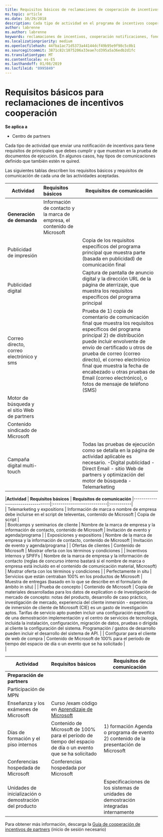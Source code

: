 ```yaml
---
title: Requisitos básicos de reclamaciones de cooperación de incentivos | El centro de partners
ms.topic: article
ms.date: 10/29/2018
description: Cada tipo de actividad en el programa de incentivos cooperación tendrán sus propios requisitos básicos
author: labrenne
ms.author: labrenne
keywords: reclamaciones de incentivos, cooperación notificaciones, fondos de cooperación, requisitos básicos
ms.localizationpriority: medium
ms.openlocfilehash: 44fba1ac71d5373a44144dcf49b95e9f98c5c0b1
ms.sourcegitcommit: 3871c82c1075206a33eae7cd395a5a36edb2d1fc
ms.translationtype: MT
ms.contentlocale: es-ES
ms.lasthandoff: 01/08/2019
ms.locfileid: "8995849"
---
```

# <a name="core-requirements-for-incentives-co-op-claims"></a>Requisitos básicos para reclamaciones de incentivos cooperación

**Se aplica a**

- Centro de partners

Cada tipo de actividad que enviar una notificación de incentivos para tiene requisitos de principales que debes cumplir y que muestran en la prueba de documentos de ejecución. En algunos casos, hay tipos de comunicaciones definido que también estén re quired.

Las siguientes tablas describen los requisitos básicos y requisitos de comunicación de cada una de las actividades aceptadas. 

|**Actividad**   |**Requisitos básicos**   |**Requisitos de comunicación**|
|--------------------------------------|:---------------------------------|---------|
|**Generación de demanda**      |Información de contacto y la marca de empresa, el contenido de Microsoft    |         |
|Publicidad de impresión |                 |Copia de los requisitos específicos del programa principal que muestra parte (basada en publicidad) de comunicación final|
|Publicidad digital|            |Captura de pantalla de anuncio digital y la dirección URL de la página de aterrizaje, que muestra los requisitos específicos del programa principal  
|Correo directo, correo electrónico y sms|             |Prueba de 1) copia de comentario de comunicación final que muestra los requisitos específicos del programa principal 2) de distribución puede incluir envolvente de envío de certificado u otros de prueba de correo (correo directo), el correo electrónico final que muestra la fecha de encabezado u otras pruebas de Email (correo electrónico), o fotos de mensaje de teléfono (SMS)|
|Motor de búsqueda y el sitio Web de partners|
|Contenido sindicado de Microsoft|
|Campaña digital multi-touch|     |Todas las pruebas de ejecución como se detalla en la página de actividad aplicable es necesario.  -Digital publicidad - Direct Email - sitio Web de partners y optimización del motor de búsqueda - Telemarketing

|**Actividad**           | **Requisitos básicos**    | **Requisitos de comunicación**
                                                |-----------------------------------|:----------------------------|:-----------|                                                                                           
|  Telemarketing y expositions   | Información de marca o nombre de empresa debe incluirse en el script de televentas, contenido de Microsoft |    Copia de script |                                                                                                                                                                                                                                                                                                                                                                                                                                                                                                                                                                               
| Bootcamps y seminarios de cliente  | Nombre de la marca de empresa y la información de contacto, contenido de Microsoft                                                                                                           |                                                                                                                                                                                                                                            Invitación de evento y agenda/programa                                                                                                                                                                                                                                            |
|    Exposiciones y expositions    | Nombre de la marca de empresa y la información de contacto, contenido de Microsoft                                                                                                           |                                                                                                                                                                                                                                            Invitación de evento y agenda/programa                                                                                                                                                                                                                                            |
|         Ofertas de clientes          | Contenido de Microsoft                                                                                                                                                       |                                                                                                                                                                                                                                           Mostrar oferta con los términos y condiciones                                                                                                                                                                                                                                            |
|  Incentivos internos y SPIFFs  | Nombre de la marca de empresa y la información de contacto (reglas de concurso interno bastará si el nombre de marca o empresa está incluido en el contenido de comunicación material, Microsoft) |                                                                                                                                                                                                                                           Mostrar oferta con los términos y condiciones                                                                                                                                                                                                                                            |
|          Perfectamente in situ           | Servicios que están centraban 100% en los productos de Microsoft                                                                                                                    |                                                                                                                                                                                                                       Muestra de entregas (basado en lo que se describe en el formulario de ámbito in situ)                                                                                                                                                                                                                       |
|         Prueba de concepto         | Contenido de Microsoft                                                                                                                                                       | Copia de materiales desarrolladas para los datos de explication o de investigación de mercado de concepto: notas del producto, desarrollo de caso práctico, investigación de mercado, experiencia del cliente inmersión - experiencia de inmersión de cliente de Microsoft (CIE) es un gasto de investigación aptos. Tarifas de servicio apto pueden incluir una configuración específica de una demostración implementación y el centro de servicios de tecnología, incluida la instalación, configuración, migración de datos, pruebas o dirigida al cliente la configuración del sistema. Programación / gastos de desarrollo pueden incluir el desarrollo del sistema de API. |
| Configurar para el cliente de web de compra | Contenido de Microsoft de 100% para el período de tiempo del espacio de día o un evento que se ha solicitado                                                                                                |                                                                                                          
                                                                                                                                                            |

|           **Actividad**           | **Requisitos básicos**                                                                  |                    **Requisitos de comunicación**                     |
|----------------------------------|:---------------------------------------------------------------------------------------|------------------------------------------------------------------------|
|      **Preparación de partners**       |                                                                                        |                                                                        |
|        Participación de MPN         |                                                                                        |                                                                        |
|   Enseñanza y los exámenes de Microsoft    | Curso /exam código en [Aprendizaje de Microsoft](https://partner.microsoft.com/training) |                                                                        |
| Días de formación y el piso internos | Contenido de Microsoft de 100% para el período de tiempo del espacio de día o un evento que se ha solicitado               | 1) formación Agenda o programa de evento 2) contenido de la presentación de Microsoft |
|   Conferencias hospedada de Microsoft   | Conferencias hospedada por Microsoft                                                           |                                                                        |
|    Unidades de inicialización o demostración del producto    |                                                                                        |          Especificaciones de los sistemas de unidades de demostración integradas internamente          |

 Para obtener más información, descarga la [Guía de cooperación de incentivos de partners](https://assets.microsoft.com/coop-guidebook.pdf) (inicio de sesión necesario)
